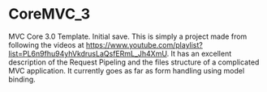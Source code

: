 # CoreMVC_3
MVC Core 3.0 Template. Initial save. 
This is simply a project made from following the videos at https://www.youtube.com/playlist?list=PL6n9fhu94yhVkdrusLaQsfERmL_Jh4XmU.
It has an excellent description of the Request Pipeling and the files structure of a complicated MVC application. 
It currently goes as far as form handling using model binding.
